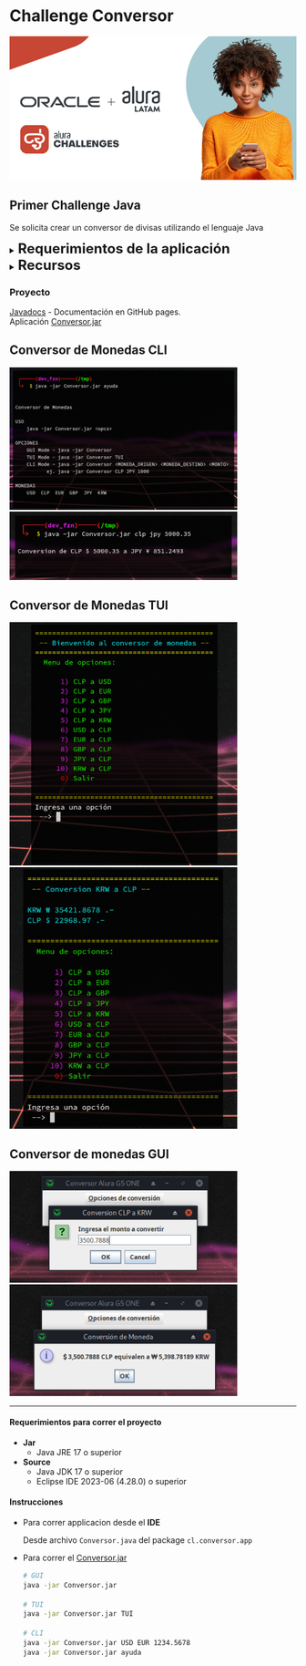 # Challenge Conversor

![img](./media/alura_challenge.png)

## Primer Challenge Java

Se solicita crear un conversor de divisas utilizando el lenguaje Java

<details>
<summary><b><font size="+2">Requerimientos de la aplicación</font></b></summary>

- [x] El convertidor de moneda debe:
  - [x] Convertir de la moneda de tu país a **Dolar**
  - [x] Convertir de la moneda de tu país a **Euros**
  - [x] Convertir de la moneda de tu país a **Peso chileno**
  - [x] Convertir de la moneda de tu país a **Yen Japonés**
  - [x] Convertir de la moneda de tu país a **peso argentino**
  - [x] Convertir de la moneda de tu país a **libras**
  - [x] Convertir de la moneda de tu país a **won**
  - [x] Convertir de **Dolar** a la moneda de tu país
  - [x] Convertir de **Euros** a la moneda de tu país
  - [x] Convertir de **peso chileno** a la moneda de tu país
  - [x] Convertir de **Yen Japonés** a la moneda de tu país
  - [x] Convertir de **peso argentino** a la moneda de tu país
- [ ] **Extra:** Añadir otros tipos de conversiones, ejm. temperatura
- [x] **Menu principal**. Cuadro de dialogo debe permitir al usuario escoger entre
las opciones de conversión, según los requisitos solo es necesario hacer un
conversor de moneda, en caso que desees implementar otras funciones añadir una
opción de menú con otras funciones.
  - [x] Utilice la clase **JOptionPane** de la biblioteca Javax
  - [x] Utilice el método **showInputDialog** como un objeto para presentar más de
  una opción
- [x] **Opciones de monedas**. Cuadro de dialogo debe permitir al usuario escoger
entre las diferentes monedas a la que desea convertir su dinero.
  - [x] Utilice la clase **JOptionPane** de la biblioteca Javax
  - [x] Utilice el método **showInputDialog** como un objeto para presentar
  más de una opción para la conversión
- [x] El **cuadro de dialogo para entrada de usuario** debe permitir al usuario
ingresar el valor o la cantidad de dinero que desea convertir a la moneda escogida
anteriormente, por ejemplo: el usuario ingresará la cantidad de Pesos Colombianos
que quiere convertir a Dólares.  
Este input debe estar validado y no debe aceptar otro tipo de caracteres que no
sean del tipo numéricos.  
Utilice el método **showInputDialog** para que el usuario inserte un valor.
- [x] Si el usuario introduce letras o caracteres especiales y presiona ok **debe
ser mostrado un mensaje apuntando que el valor no es válido**.  
Utilice el método **showMessageDialog** para validar la entrada para que no se
acepten caracteres no numéricos.
- [x] Mostrar al usuario el valor de la conversión realizada.
  - [x] Utilice el método **showMessageDialog** para mostrar el valor de la conversión.
- [x] Utilice el método **showConfirmDialog** para preguntar al usuario si desea
continuar usando el programa presentando las siguientes opciones:
  - [x] **Yes**: Debe llevar nuevamente a nuestro usuario a menu principal para
  escoger una opción de conversión
  - [x] **No**: Debe mostrar un mensaje de "Programa Finalizado"
  - [x] **Cancel**: Debe mostrar un mensaje de "Programa Finalizado"
- [x] Si el usuario selecciona la opción **No** o **Cancel** utilice
**showMessageDialog** para que pueda cerrar el programa. con el mensaje
***"Programa Terminado"***
- [x] **Extra** Personal: Crear 3 versiones de la aplicación, **cli, tui y gui**

</details>

<details>
<summary><b><font size="+2">Recursos</font></b></summary>


- Alura Blog - java.[swing](https://www.aluracursos.com/blog/biblioteca-swing)
- Alura Blog - Eclipse
[WindowBuilder](https://www.aluracursos.com/blog/interfaces-graficas-con-eclipse-windowbuilder)
- Alura YouTube - [enums](https://www.youtube.com/watch?v=EoPvlE85XAQ)
- [JOptionPane](https://docs.oracle.com/en/java/javase/17/docs/api/java.desktop/javax/swing/JOptionPane.html)
Doc

</details>

### Proyecto

[Javadocs](https://devfzn.github.io/Desafio_Conversor/overview-tree.html) -
Documentación en GitHub pages.  
Aplicación [Conversor.jar](./target/Conversor.jar)

## Conversor de Monedas CLI

[<img src="./media/conv_cli_ayuda.png" width="400"/>](./media/conv_cli_ayuda.png)
[<img src="./media/conv_cli_ejm.png" width="400"/>](./media/conv_cli_ejm.png)

## Conversor de Monedas TUI

[<img src="./media/conv_tui_menu.png" width="400"/>](./media/conv_tui_menu.png)
[<img src="./media/conv_tui_ejm.png" width="400"/>](./media/conv_tui_ejm.png)

## Conversor de monedas GUI

[<img src="./media/conv_gui_monto.png" width="400"/>](./media/conv_gui_monto.png)
[<img src="./media/conv_gui_result.png" width="400"/>](./media/conv_gui_result.png)

----

#### Requerimientos para correr el proyecto

- **Jar**
  - Java JRE 17 o superior
- **Source**
  - Java JDK 17 o superior
  - Eclipse IDE 2023-06 (4.28.0) o superior

#### Instrucciones

- Para correr applicacion desde el **IDE**

  Desde archivo `Conversor.java` del package `cl.conversor.app`

- Para correr el [Conversor.jar](./target/Conversor.jar)

  ```sh
  # GUI
  java -jar Conversor.jar

  # TUI
  java -jar Conversor.jar TUI

  # CLI
  java -jar Conversor.jar USD EUR 1234.5678
  java -jar Conversor.jar ayuda
  ```


